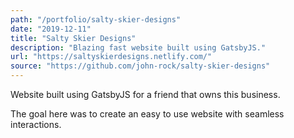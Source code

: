 ```yaml
---
path: "/portfolio/salty-skier-designs"
date: "2019-12-11"
title: "Salty Skier Designs"
description: "Blazing fast website built using GatsbyJS."
url: "https://saltyskierdesigns.netlify.com/"
source: "https://github.com/john-rock/salty-skier-designs"
---
```


Website built using GatsbyJS for a friend that owns this business.

The goal here was to create an easy to use website with seamless interactions.

